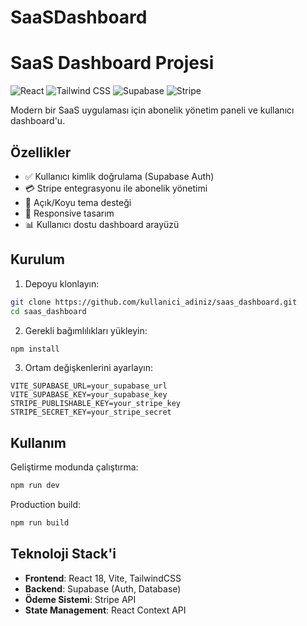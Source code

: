 # SaaSDashboard

# SaaS Dashboard Projesi

![React](https://img.shields.io/badge/React-18.2.0-blue)
![Tailwind CSS](https://img.shields.io/badge/Tailwind_CSS-3.3.3-blueviolet)
![Supabase](https://img.shields.io/badge/Supabase-2.53.0-3ECF8E)
![Stripe](https://img.shields.io/badge/Stripe-7.14.0-008CDD)

Modern bir SaaS uygulaması için abonelik yönetim paneli ve kullanıcı dashboard'u.

## Özellikler

- ✅ Kullanıcı kimlik doğrulama (Supabase Auth)
- 💳 Stripe entegrasyonu ile abonelik yönetimi
- 🌙 Açık/Koyu tema desteği
- 📱 Responsive tasarım
- 📊 Kullanıcı dostu dashboard arayüzü

## Kurulum

1. Depoyu klonlayın:
```bash
git clone https://github.com/kullanici_adiniz/saas_dashboard.git
cd saas_dashboard
```

2. Gerekli bağımlılıkları yükleyin:
```bash
npm install
```

3. Ortam değişkenlerini ayarlayın:
```env
VITE_SUPABASE_URL=your_supabase_url
VITE_SUPABASE_KEY=your_supabase_key
STRIPE_PUBLISHABLE_KEY=your_stripe_key
STRIPE_SECRET_KEY=your_stripe_secret
```

## Kullanım

Geliştirme modunda çalıştırma:
```bash
npm run dev
```

Production build:
```bash
npm run build
```

## Teknoloji Stack'i

- **Frontend**: React 18, Vite, TailwindCSS
- **Backend**: Supabase (Auth, Database)
- **Ödeme Sistemi**: Stripe API
- **State Management**: React Context API
